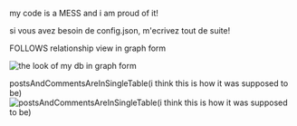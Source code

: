 my code is a MESS and i am proud of it!



si vous avez besoin de config.json, m'ecrivez tout de suite!




FOLLOWS relationship view in graph form





![the look of my db in graph form](https://github.com/user-attachments/assets/658ef317-49f0-4379-8789-1ef586f2a4b1)



postsAndCommentsAreInSingleTable(i think this is how it was supposed to be)
![postsAndCommentsAreInSingleTable(i think this is how it was supposed to be)](https://github.com/user-attachments/assets/7bafffa0-c8f1-4e37-82cf-21363df6afdf)

